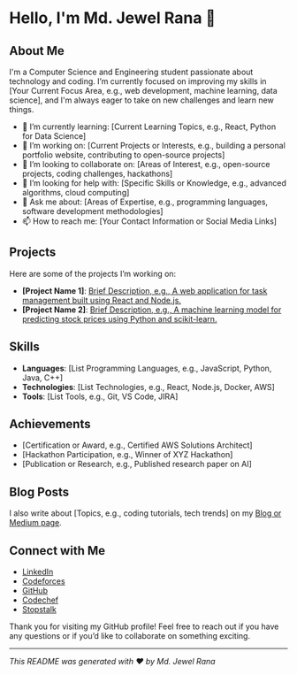 # Hello, I'm Md. Jewel Rana 👋

## About Me

I'm a Computer Science and Engineering student passionate about technology and coding. I’m currently focused on improving my skills in [Your Current Focus Area, e.g., web development, machine learning, data science], and I'm always eager to take on new challenges and learn new things.

- 🌱 I’m currently learning: [Current Learning Topics, e.g., React, Python for Data Science]
- 🔭 I’m working on: [Current Projects or Interests, e.g., building a personal portfolio website, contributing to open-source projects]
- 👯 I’m looking to collaborate on: [Areas of Interest, e.g., open-source projects, coding challenges, hackathons]
- 🤔 I’m looking for help with: [Specific Skills or Knowledge, e.g., advanced algorithms, cloud computing]
- 💬 Ask me about: [Areas of Expertise, e.g., programming languages, software development methodologies]
- 📫 How to reach me: [Your Contact Information or Social Media Links]

## Projects

Here are some of the projects I’m working on:

- **[Project Name 1]**: [Brief Description, e.g., A web application for task management built using React and Node.js.](link-to-project)
- **[Project Name 2]**: [Brief Description, e.g., A machine learning model for predicting stock prices using Python and scikit-learn.](link-to-project)

## Skills

- **Languages**: [List Programming Languages, e.g., JavaScript, Python, Java, C++]
- **Technologies**: [List Technologies, e.g., React, Node.js, Docker, AWS]
- **Tools**: [List Tools, e.g., Git, VS Code, JIRA]

## Achievements

- [Certification or Award, e.g., Certified AWS Solutions Architect]
- [Hackathon Participation, e.g., Winner of XYZ Hackathon]
- [Publication or Research, e.g., Published research paper on AI]

## Blog Posts

I also write about [Topics, e.g., coding tutorials, tech trends] on my [Blog or Medium page](link-to-blog).

## Connect with Me

- [LinkedIn](linkedin.com/in/jewel-rana-cse19duet)
- [Codeforces](https://codeforces.com/profile/Rana106)
- [GitHub](https://github.com/jewel-106)
- [Codechef](codechef.com/users/rana106)
- [Stopstalk](stopstalk.com/user/profile/Jewel_Rana_106)

Thank you for visiting my GitHub profile! Feel free to reach out if you have any questions or if you’d like to collaborate on something exciting.

---

*This README was generated with ❤️ by Md. Jewel Rana*

